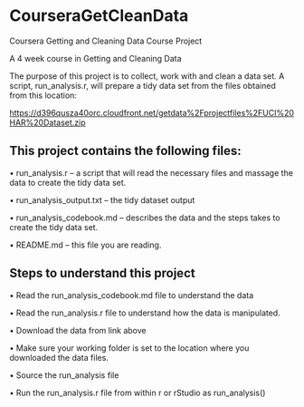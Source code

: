 # CourseraGetCleanData
Coursera Getting and Cleaning Data Course Project

A 4 week course in Getting and Cleaning Data 

 The purpose of this project is to collect, work with and clean a data set.  A script, run_analysis.r, will prepare a tidy data set from the files obtained from this location:
    
https://d396qusza40orc.cloudfront.net/getdata%2Fprojectfiles%2FUCI%20HAR%20Dataset.zip

## This project contains the following files:
•	run_analysis.r – a script that will read the necessary files and massage the data to create the tidy data set.

•	run_analysis_output.txt – the tidy dataset output

•	run_analysis_codebook.md – describes the data and the steps takes to create the tidy data set.

•	README.md – this file you are reading.


## Steps to understand this project
•	Read the run_analysis_codebook.md file to understand the data

•	Read the run_analysis.r file to understand how the data is manipulated.

•	Download the data from link above

•	Make sure your working folder is set to the location where you downloaded the data files.

•	Source the run_analysis file

•	Run the run_analysis.r file from within r or rStudio as run_analysis()


